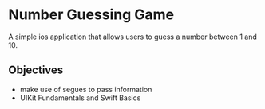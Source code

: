 # Number Guessing Game
A simple ios application that allows users to guess a number between 1 and 10. 

## Objectives
* make use of segues to pass information
* UIKit Fundamentals and Swift Basics